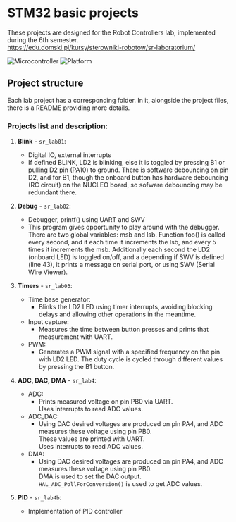 # STM32 basic projects

These projects are designed for the Robot Controllers lab, implemented during the 6th semester.\
https://edu.domski.pl/kursy/sterowniki-robotow/sr-laboratorium/

![Microcontroller](https://img.shields.io/badge/Board-NUCLEO_L476RG-white) 
![Platform](https://img.shields.io/badge/Platform-STM32cubeIDE_1.4.0-darkcyan)

## Project structure
Each lab project has a corresponding folder. In it, alongside the project files,
there is a README providing more details.

### Projects list and description:
1. **Blink** - `sr_lab01`:
    - Digital IO, external interrupts
    - If defined BLINK, LD2 is blinking, else it is toggled
      by pressing B1 or pulling D2 pin (PA10) to ground.
		  There is software debouncing on pin D2, and for B1, though
		  the onboard button has hardware debouncing (RC circuit)
		  on the NUCLEO board, so sofware debouncing may be redundant there.

2. **Debug** - `sr_lab02`:
    - Debugger, printf() using UART and SWV
    - This program gives opportunity to play around with the debugger.
		  There are two global variables: msb and lsb.
		  Function foo() is called every second, and it each time it
		  increments the lsb, and every 5 times it increments the msb.
		  Additionally each second the LD2 (onboard LED) is toggled
		  on/off, and a depending if SWV is defined (line 43), it prints
		  a message on serial port, or using SWV (Serial Wire Viewer).
3. **Timers** - `sr_lab03`:
    - Time base generator:
      - Blinks the LD2 LED using timer interrupts, avoiding blocking delays 
        and allowing other operations in the meantime.
    - Input capture:
      - Measures the time between button presses and prints that measurement with UART.
    - PWM:
      - Generates a PWM signal with a specified frequency on the pin with LD2 LED. 
        The duty cycle is cycled through different values by pressing the B1 button.

4. **ADC, DAC, DMA** - `sr_lab4`:
    - ADC:
      - Prints measured voltage on pin PB0 via UART.\
        Uses interrupts to read ADC values.
    - ADC_DAC:
      - Using DAC desired voltages are produced on pin PA4,
        and ADC measures these voltage using pin PB0.\
        These values are printed with UART.\
        Uses interrupts to read ADC values.
    - DMA:
      - Using DAC desired voltages are produced on pin PA4,
        and ADC measures these voltage using pin PB0.\
        DMA is used to set the DAC output.\
        `HAL_ADC_PollForConversion()` is used to get ADC values.

5. **PID** - `sr_lab4b`:
    - Implementation of PID controller
